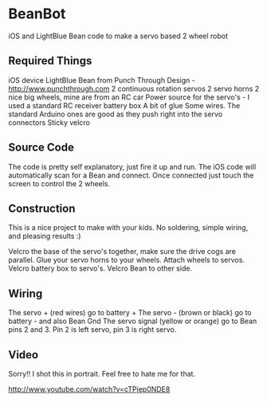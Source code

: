 BeanBot
=======

iOS and LightBlue Bean code to make a servo based 2 wheel robot

Required Things
---------------
iOS device
LightBlue Bean from Punch Through Design - http://www.punchthrough.com
2 continuous rotation servos
2 servo horns
2 nice big wheels, mine are from an RC car
Power source for the servo's - I used a standard RC receiver battery box
A bit of glue
Some wires.  The standard Arduino ones are good as they push right into the servo connectors
Sticky velcro

Source Code
-----------
The code is pretty self explanatory, just fire it up and run.  The iOS code will automatically scan for a Bean and connect.  Once connected just touch the screen to control the 2 wheels.

Construction
------
This is a nice project to make with your kids.  No soldering, simple wiring, and pleasing results :)

Velcro the base of the servo's together, make sure the drive cogs are parallel.  Glue your servo horns to your wheels.  Attach wheels to servos.  Velcro battery box to servo's.  Velcro Bean to other side.

Wiring
------
The servo + (red wires) go to battery +
The servo - (brown or black) go to battery - and also Bean Gnd
The servo signal (yellow or orange) go to Bean pins 2 and 3.  Pin 2 is left servo, pin 3 is right servo.

Video
-----
Sorry!! I shot this in portrait.  Feel free to hate me for that.

http://www.youtube.com/watch?v=cTPjep0NDE8
